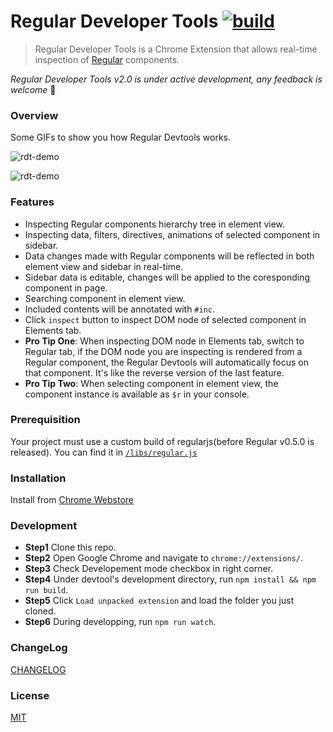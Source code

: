 # Regular Developer Tools [![build][build-image]][build-url]

> Regular Developer Tools is a Chrome Extension that allows real-time inspection of [Regular](http://regularjs.github.io/) components.

*Regular Developer Tools v2.0 is under active development, any feedback is welcome* :clap:

### Overview

Some GIFs to show you how Regular Devtools works.

![rdt-demo](https://raw.githubusercontent.com/zxc0328/regular-devtools/master/gifs/rdt_demo_ss.gif)

![rdt-demo](https://raw.githubusercontent.com/zxc0328/regular-devtools/master/gifs/rdt_demo_dom_ss.gif)

### Features

+ Inspecting Regular components hierarchy tree in element view.
+ Inspecting data, filters, directives, animations of selected component in sidebar.
+ Data changes made with Regular components will be reflected in both element view and sidebar in real-time.
+ Sidebar data is editable, changes will be applied to the coresponding component in page.
+ Searching component in element view.
+ Included contents will be annotated with `#inc`.
+ Click `inspect` button to inspect DOM node of selected component in Elements tab.
+ **Pro Tip One**: When inspecting DOM node in Elements tab, switch to Regular tab, if the DOM node you are inspecting is rendered from a Regular component, the Regular Devtools will automatically focus on that component. It's like the reverse version of the last feature.
+ **Pro Tip Two**: When selecting component in element view, the component instance is available as `$r` in your console.

### Prerequisition

Your project must use a custom build of regularjs(before Regular v0.5.0 is released). You can find it in [`/libs/regular.js`](https://github.com/regularjs/regular-devtools/blob/master/lib/regular.js)

### Installation

Install from [Chrome Webstore](https://chrome.google.com/webstore/detail/regular-developer-tools/ehlcoecgkhfjffhmdhmhbjkjjpaecmam)

### Development

+ **Step1** Clone this repo.
+ **Step2** Open Google Chrome and navigate to `chrome://extensions/`.
+ **Step3** Check Developement mode checkbox in right corner.
+ **Step4** Under devtool's development directory, run `npm install && npm run build`.
+ **Step5** Click `Load unpacked extension` and load the folder you just cloned.
+ **Step6** During developping, run `npm run watch`.

### ChangeLog

[CHANGELOG](CHANGELOG.md)

### License

[MIT](https://github.com/regularjs/regular-devtools/blob/master/LICENSE)

[build-image]: https://img.shields.io/circleci/project/regularjs/regular-devtools/master.svg?style=flat-square
[build-url]: https://circleci.com/gh/regularjs/regular-devtools
